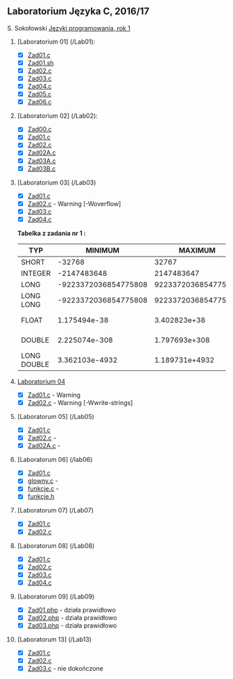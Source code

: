 ## Laboratorium Języka C, 2016/17

S. Sokołowski
[Języki programowania, rok 1](https://inf.ug.edu.pl/~stefan/Dydaktyka/JezProg/)

1. [Laboratorium 01]  (/Lab01):

 	* [x] [Zad01.c](Lab01/Zad01.c)
 	* [x] [Zad01.sh](Lab01/Zad01.sh)
	* [x] [Zad02.c](Lab01/Zad02.c)
	* [x] [Zad03.c](Lab01/Zad03.c)
	* [x] [Zad04.c](Lab01/Zad04.c)
	* [x] [Zad05.c](Lab01/Zad05.c)
	* [x] [Zad06.c](Lab01/Zad06.c)

1. [Laboratorium 02]  (/Lab02):

  	* [x] [Zad00.c](Lab02/Zad00.c)
  	* [x] [Zad01.c](Lab02/Zad01.c)
  	* [x] [Zad02.c](Lab02/Zad02.c)
  	* [x] [Zad02A.c](Lab02/Zad02A.c)
  	* [x] [Zad03A.c](Lab02/Zad03A.c)
  	* [x] [Zad03B.c](Lab02/Zad03B.c)

1. [Laboratorium 03] (/Lab03)
 	* [x] [Zad01.c](Lab03/Zad01.c) 
	* [x] [Zad02.c](Lab03/Zad02.c) - Warning [-Woverflow]
	* [x] [Zad03.c](Lab03/Zad03.c)
	* [x] [Zad04.c](Lab03/Zad04.c)

	**Tabelka z zadania nr 1 :**

	|    TYP      |       MINIMUM       |       MAXIMUM       |      ZIARNO     |      PRECYZJA    |      WE/WY     |
	|-------------|---------------------|---------------------|-----------------|------------------|----------------|
	|SHORT        |               -32768|                32767|                 |                  |       %i       |
	|INTEGER      |          -2147483648|           2147483647|                 |                  |       %i       |
	|LONG         | -9223372036854775808|  9223372036854775807|                 |                  |       %li      |
	|LONG LONG    | -9223372036854775808|  9223372036854775807|                 |                  |       %lli     |
	|FLOAT        |         1.175494e-38|         3.402823e+38|     1.192093e-07|                 6|   %f lub %e    |
	|DOUBLE       |        2.225074e-308|        1.797693e+308|     2.220446e-16|                15|  %lf lub %le   |
	|LONG DOUBLE  |       3.362103e-4932|       1.189731e+4932|     1.084202e-19|                18|   %Lf lub %Le  |


1. [Laboratorium 04](/Lab04)
  	* [x] [Zad01.c](Lab04/Zad01.c) - Warning 
  	* [x] [Zad02.c](Lab04/Zad02.c) - Warning [-Wwrite-strings]

1. [Laboratorum 05] (/Lab05)
 	* [x] [Zad01.c](Lab05/Zad01.c)
 	* [x] [Zad02.c](Lab05/Zad02.c) -
 	* [x] [Zad02A.c](Lab05/Zad02new.c) -

1. [Laboratorum 06] (/lab06)
 	* [x] [Zad01.c](Lab06/Zad01.c)
  	* [x] [glowny.c](Lab06/glowny.c) -
  	* [x] [funkcje.c](Lab06/funkcje.c) -
  	* [x] [funkcje.h](Lab06/funkcje.h)

1. [Laboratorum 07] (/Lab07)
 	* [x] [Zad01.c](Lab07/Zad01.c)
 	* [x] [Zad02.c](Lab07/Zad02.c)

1. [Laboratorum 08] (/Lab08)
 	* [x] [Zad01.c](Lab08/Zad01.c)
 	* [x] [Zad02.c](Lab08/Zad02.c)
 	* [x] [Zad03.c](Lab08/Zad03.c)
 	* [x] [Zad04.c](Lab08/Zad04.c)

1. [Laboratorum 09] (/Lab09)
 	* [x] [Zad01.php](Lab09/Zad01.php) - działa prawidłowo
 	* [x] [Zad02.php](Lab09/Zad02.php) - działa prawidłowo
 	* [x] [Zad03.php](Lab09/Zad03.php) - działa prawidłowo
 
1. [Laboratorum 13] (/Lab13)
 	* [x] [Zad01.c](Lab13/Zad01.c)
 	* [x] [Zad02.c](Lab13/Zad02.c)
 	* [x] [Zad03.c](Lab13/Zad03.c) - nie dokończone
